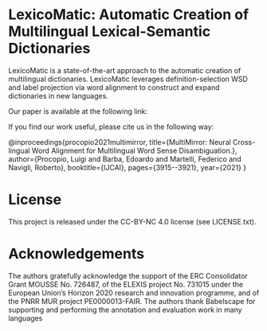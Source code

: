 # LexicoMatic: Automatic Creation of Multilingual Lexical-Semantic Dictionaries

LexicoMatic is a state-of-the-art approach to the automatic creation of multilingual dictionaries. LexicoMatic leverages definition-selection WSD and label projection via word alignment to construct and expand dictionaries in new languages.

Our paper is available at the following link: 

If you find our work useful, please cite us in the following way:

@inproceedings{procopio2021multimirror,
  title={MultiMirror: Neural Cross-lingual Word Alignment for Multilingual Word Sense Disambiguation.},
  author={Procopio, Luigi and Barba, Edoardo and Martelli, Federico and Navigli, Roberto},
  booktitle={IJCAI},
  pages={3915--3921},
  year={2021}
}

# License

This project is released under the CC-BY-NC 4.0 license (see LICENSE.txt).

# Acknowledgements

The authors gratefully acknowledge the support of the ERC Consolidator Grant MOUSSE No. 726487, of the ELEXIS project No. 731015 under the European Union’s Horizon 2020 research and innovation programme, and of the PNRR MUR
project PE0000013-FAIR. The authors thank Babelscape for supporting and performing the annotation and evaluation work in many languages
